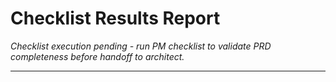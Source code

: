 # Checklist Results Report

*Checklist execution pending - run PM checklist to validate PRD completeness before handoff to architect.*

---
